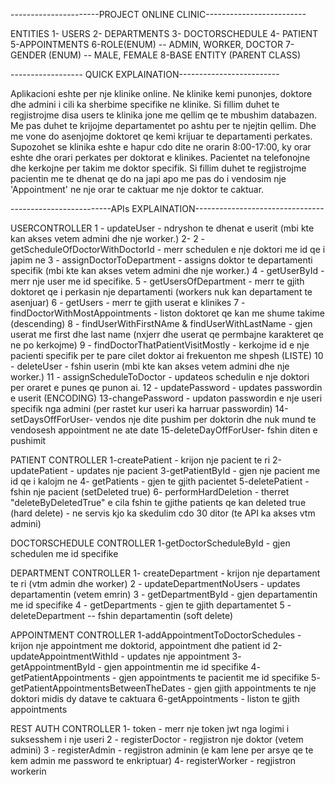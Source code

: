 ----------------------PROJECT ONLINE CLINIC-------------------------

ENTITIES 
1- USERS
2- DEPARTMENTS
3- DOCTORSCHEDULE
4- PATIENT
5-APPOINTMENTS
6-ROLE(ENUM) -- ADMIN, WORKER, DOCTOR
7-GENDER (ENUM) -- MALE, FEMALE
8-BASE ENTITY (PARENT CLASS)



------------------ QUICK EXPLAINATION-------------------------

Aplikacioni eshte per nje klinike online.
Ne klinike kemi punonjes, doktore dhe admini i cili ka sherbime specifike ne klinike.
Si fillim duhet te regjistrojme disa users te klinika jone me qellim qe te mbushim databazen.
Me pas duhet te krijojme departamentet po ashtu per te njejtin qellim.
Dhe me vone do asenjojme doktoret qe kemi krijuar te departamenti perkates.
Supozohet se klinika eshte e hapur cdo dite ne orarin 8:00-17:00, ky orar eshte dhe orari perkates per doktorat e klinikes.
Pacientet na telefonojne dhe kerkojne per takim me doktor specifik.
Si fillim duhet te regjistrojme pacientin me te dhenat qe do na japi apo me pas do i vendosim nje 'Appointment' ne nje orar te caktuar me nje doktor te caktuar.



-------------------------APIs EXPLAINATION--------------------------------

USERCONTROLLER
1 - updateUser - ndryshon te dhenat e userit (mbi kte kan akses vetem admini dhe nje worker.)
2- 
2 - getScheduleOfDoctorWithDoctorId - merr schedulen e nje doktori me id qe i japim ne
3 - assignDoctorToDepartment - assigns doktor te departamenti specifik (mbi kte kan akses vetem admini dhe nje worker.)
4 - getUserById - merr nje user me id specifike.
5 - getUsersOfDepartment - merr te gjith doktoret qe i perkasin nje departamenti (workers nuk kan departament te asenjuar)
6 - getUsers - merr te gjith userat e klinikes
7 - findDoctorWithMostAppointments - liston doktoret qe kan me shume takime (descending)
8 - findUserWithFirstNAme & findUserWithLastName - gjen userat me first dhe last name (nxjerr dhe userat qe permbajne karakteret qe ne po kerkojme)
9 - findDoctorThatPatientVisitMostly - kerkojme id e nje pacienti specifik per te pare cilet doktor ai frekuenton me shpesh (LISTE)
10 - deleteUser - fshin userin (mbi kte kan akses vetem admini dhe nje worker.)
11 - assignScheduleToDoctor - updateos schedulin e nje doktori per oraret e punes qe punon ai.
12 - updatePassword - updates passwordin e userit (ENCODING)
13-changePassword - updaton passwordin e nje useri specifik nga admini (per rastet kur useri ka harruar passwordin)
14-setDaysOffForUser- vendos nje dite pushim per doktorin dhe nuk mund te vendosesh appointment ne ate date
15-deleteDayOffForUser- fshin diten e pushimit

PATIENT CONTROLLER
1-createPatient - krijon nje pacient te ri
2-updatePatient - updates nje pacient
3-getPatientById - gjen nje pacient me id qe i kalojm ne
4- getPatients - gjen te gjith pacientet
5-deletePatient - fshin nje pacient (setDeleted true)
6- performHardDeletion - therret "deleteByDeletedTrue" e cila fshin te gjithe patients qe kan deleted true (hard delete) - ne servis kjo ka skedulim cdo 30 ditor (te API ka akses vtm admini)

DOCTORSCHEDULE CONTROLLER
1-getDoctorScheduleById - gjen schedulen me id specifike


DEPARTMENT CONTROLLER
1- createDepartment - krijon nje departament te ri (vtm admin dhe worker)
2 - updateDepartmentNoUsers - updates departamentin (vetem emrin)
3 - getDepartmentById - gjen departamentin me id specifike
4 - getDepartments - gjen te gjith departamentet
5 - deleteDepartment -- fshin departamentin (soft delete) 

APPOINTMENT CONTROLLER
1-addAppointmentToDoctorSchedules - krijon nje appointment me doktorid, appointment dhe patient id
2-updateAppointmentWithId - updates nje appointment 
3- getAppointmentById - gjen appointmentin me id specifike
4- getPatientAppointments - gjen appointments te pacientit me id specifike
5- getPatientAppointmentsBetweenTheDates - gjen gjith appointments te nje doktori midis dy datave te caktuara
6-getAppointments - liston te gjith appointments

REST AUTH CONTROLLER
1- token - merr nje token jwt nga logimi i suksesshem i nje useri
2 - registerDoctor - regjistron nje doktor (vetem admini)
3 - registerAdmin - regjistron adminin (e kam lene per arsye qe te kem admin me password te enkriptuar)
4- registerWorker - regjistron workerin
